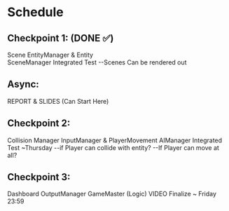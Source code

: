 # Schedule

## Checkpoint 1: (DONE ✅) 
Scene 
EntityManager & Entity  
SceneManager 
Integrated Test
--Scenes Can be rendered out 
 
## Async: 
REPORT & SLIDES (Can Start Here) 
 
## Checkpoint 2: 
Collision Manager 
InputManager & PlayerMovement 
AIManager 
Integrated Test ~Thursday 
--if Player can collide with entity? 
--If Player can move at all? 
 
## Checkpoint 3: 
Dashboard 
OutputManager 
GameMaster (Logic) 
VIDEO 
Finalize ~ Friday 23:59
